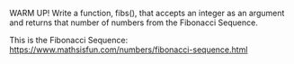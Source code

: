 WARM UP! Write a function, fibs(), that accepts an integer as an argument and returns that number of numbers from the Fibonacci Sequence.

This is the Fibonacci Sequence: https://www.mathsisfun.com/numbers/fibonacci-sequence.html
